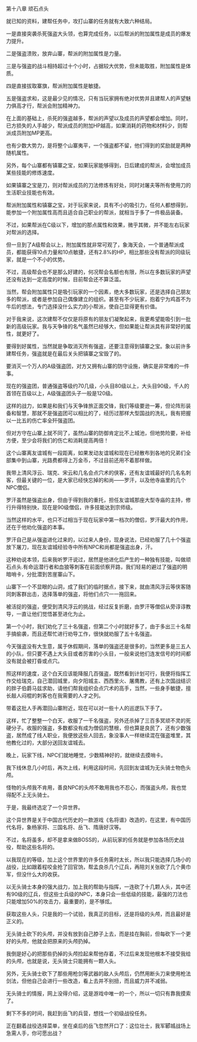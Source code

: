 第十八章 顽石点头


就已知的资料，建帮任务中，攻打山寨的任务就有大致六种结局。

一是直接突袭杀死强盗大头领，也算完成任务，以后帮派的附加属性是成员的爆发力提升。

二是强盗溃败，放弃山寨，帮派的附加属性是力量。

三是与强盗的战斗相持超过十个小时，占据较大优势，但未能取胜，附加属性是体质。

四是直接拔取寨旗，帮派附加属性是敏捷。

五是强盗求和，这是最少见的情况，只有当玩家拥有绝对优势并且建帮人的声望魅力俱高才行，帮派会附加精神力。

在上面的基础上，杀死的强盗越多，帮派的声望以及成员的声望都会增加。同时，已方损失的人手越少，帮派成员的附加HP越高，如果消耗的药物和材料少，则帮派成员附加MP更高。

也有少数大势力，是将整个山寨夷平，一个强盗都不留，他们得到的奖励就是两种随机属性。

另外，每个山寨都有镇寨之宝，如果玩家能够得到，日后建成的帮派，会增加成员某些技能的修炼速度。

如果镇寨之宝是刀，则对帮派成员的刀法修炼有好处，同时对屠夫等所有使用刀的生活职业技能也有效。

帮派附加属性和镇寨之宝，对于玩家来说，具有不小的吸引力，任何人都想得到，能参加一个附加属性高而且适合自己职业的帮派，就相当于多了一件极品装备。

不过，如果帮派在C级以下，增加的那点属性和效果，微乎其微，并不能左右玩家对帮派的选择。

但一旦到了A级帮会以上，附加属性就非常可观了，象海天会，一个普通帮派成员，都能获得10点力量和10点敏捷，还有2.8%的HP，相比那些没有帮派的同级玩家，就是一个不小的优势。

不过，高级帮会也不是那么好建的，何况帮会名额也有限，所以在多数玩家的声望还没有达到一定高度的时候，目前帮会还不算泛滥。

当然，帮会附加属性只是吸引玩家的一个因素，绝大多数玩家，还是选择自己朋友多的帮派，或者是参加自己偶像建立的组织。甚至有不少玩家，抱着宁为鸡首不为牛后的想法，专门选择没什么实力的小帮派，使自己显得更有价值。

对于我来说，这次建帮不仅仅是将原有的朋友们凝聚起来，我更希望能吸引到一批新的高级玩家。我与天争锋的名气虽然已经够大，但如果能让帮派具有非常好的属性，就更好了。

要得到好属性，当然就是争取消灭所有强盗，还要注意得到镇寨之宝。象以前许多建帮任务，强盗就是在最后关头把镇寨之宝毁了的。

要消灭一个万人的A级强盗团，对方又拥有山寨的防守设施，确实是非常难的一件事。

现在的强盗团，普通强盗等级约70几级，小头目80级以上，大头目90级，千人的首领在百级以上，A级强盗团头子一般是120级。

这样的战力，如果是和我们与天争锋旅正面交锋，我们等级要逊一筹，但论阵形装备和智慧，那就不是强盗团可以相比的了，经历过那样大型国战的洗礼，我有把握以一比五的伤亡率全歼强盗团。

但对方守在山寨上就不同了，虽然山寨的防御肯定比不上城池，但地势险要，补给方便，至少会将我们的伤亡和消耗提高两倍！

这个山寨离友谊城有一段距离，如果发动友谊城和现在已经散布到各地的兄弟们全部集中到山寨，光路费都得上万金币，不过目前还用不着那样做。

我带上清风浮云、瑞克、宋云和几名会点穴术的侠客，还有友谊城最好的几名名刺客，但最关键的一位，是大家已经快忘掉的和尚——罗汗，以及他寺庙里的几个NPC僧侣。

罗汗虽然是强盗出身，但由于得到我的重托，担任友谊城那座大型寺庙的主持，修行升得特别快，现在是90级僧侣，许多技能达到宗师级。

当然这样的水平，也只不过相当于现在玩家中第一档次的僧侣，罗汗最大的作用，还在于他劝化强盗的本事。

罗汗自己是从强盗进化过来的，以过来人身份，现身说法，已经劝服了几十个强盗放下屠刀，现在友谊城经验寺中所有NPC和尚都是强盗出身，汗。

这种劝说本领，后来我听罗汗说过，居然是他进化后产生的一种独有技能，叫做顽石点头.有命运潜行者和血狼等刺客在前面侦察开路，我们轻易的避过了强盗的明暗哨卡，分批潜到苦崖寨山下。

山寨下一个不显眼的山洞，成了我们的临时据点，接下来，就由清风浮云等侠客随同刺客群出击，选择落单的强盗，将他们点穴一一拖回来。

被活捉的强盗，便受到清风浮云的挑战，经过反复折磨，由罗汗等僧侣从旁谆谆教导，一直让他们觉悟甚至进化为止。

第一个小时，我们劝化了三十名强盗，但第二个小时就好多了，由于多出三十名帮手搞偷袭，而且还帮忙进行劝导工作，很快就劝服了五十名强盗。

今天强盗没有大生意，属于休假期间，落单的强盗还是很多的，当然更多是三五人的小队，但只要不遇上大头目或者厉害的小头目，一般来说他们连发信号的时间都没有就会被打昏或点穴。

照这样的速度，这个白天应该能降服几百强盗，既然看到计划可行，我便将指挥工作交给瑞克，自己潜回城里，向夕阳城主、西西里火、屠鹰教，还有上次国战结识的胖子伯爵马兹求助，请他们帮我组织会点穴术的高手，当然，一些身手敏捷，擅长敲人闷棍的刺客也在我需要的人才之列。

带着这批人手再潜回山寨附近，现在可以对一些十人的巡逻队下手了。

这样，忙了整整一个白天，收服了一千名强盗，另外还杀掉了三百多冥顽不灵的死硬分子。收服的强盗，多数都没有成为僧侣的慧根，但也算是良民了，还有少数强盗，居然成了线人职业，我便放这些人回去，象没事人一样继续混在强盗堆里，其他教化过的，大部分送回友谊城去。

晚上，玩家下线，NPC们就地睡觉，少数精神好的，就继续去摸哨卡。

我下线休息几小时后，再次上线，利用这段时间，先回到友谊城为无头骑士物色头颅。

怪物的头颅我不肯用，善良NPC的头颅不敢用我也不忍心，而强盗头颅，我也觉得配不上无头骑士。

于是，我最终选定了一个异世界。

这个异世界是关于中国古代历史的一款游戏《名将谱》改造的，在这里，有中国历代名将，象杨家将、三国名将、岳飞、隋唐好汉等。

不过，名将虽多，却不是拿来做BOSS的，从前玩家的任务就是参加各场历史战役，帮助这些名将的。

以我现在的等级，加上这个世界里的许多任务需时太长，所以我只能选择几场小的战役，比如跟着程咬金抢了回官饷，帮孟良杀几个辽兵，再陪刘关张砍了几个黄巾军，但没什么大的收获。

以无头骑士本身的强大战力，加上我的帮助与指挥，一连砍了十几颗人头，其中还有90级的辽兵，但这些士兵级的NPC，本身只会一些低级的技能，最强的刀法也只能增加50%的攻击力，最重要的，是不够炫。

获取这些人头，只是我的一个试验，我真正的目标，还是将级的头颅，而且最好是正义的。

无头骑士砍下的头颅，并没有放到自己脖子上去，而是挂在胸前，但每砍下一个更好的头颅，他就会把原来的头颅扔掉。

我倒是好心的把那些扔掉的头颅捡起来帮他存着，不过后来发现他根本不接受我给的头颅，也就是说，无头骑士只能拥有一颗人头。

另外，无头骑士砍下了那些用枪剑等武器的敌人头颅后，仍然用断头刀来使用枪法剑法，但他自己会进行一些改造，看上去并不别扭，而且威力并不减弱。

无头骑士的情报，网上没得介绍，这是游戏中唯一的一个，所以一切只有靠我摸索了。

剩下不多的时间，我赶到岳飞的兵营，想找一个初级战役任务。

正在翻着战役选择菜单，坐在桌后的岳飞忽然开口了：这位壮士，我军郾城战场上急需人手，你可愿出战？






